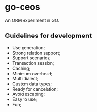 # go-ceos

An ORM experiment in GO.

## Guidelines for development

* Use generation;
* Strong relation support;
* Support scenarios;
* Transaction session;
* Caching;
* Minimum overhead;
* Multi dialect;
* Custom data types;
* Ready for cancelation;
* Avoid escaping;
* Easy to use;
* Fun;